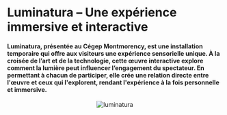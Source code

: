 # Luminatura – Une expérience immersive et interactive
#### Luminatura, présentée au Cégep Montmorency, est une installation temporaire qui offre aux visiteurs une expérience sensorielle unique. À la croisée de l’art et de la technologie, cette œuvre interactive explore comment la lumière peut influencer l’engagement du spectateur. En permettant à chacun de participer, elle crée une relation directe entre l'œuvre et ceux qui l'explorent, rendant l'expérience à la fois personnelle et immersive.

<p align="center">
  <img src="photo_référence/image(12).jfif" alt="luminatura" />
</p>
